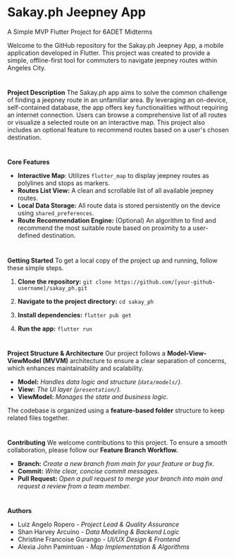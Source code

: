 # Sakay.ph Jeepney App

A Simple MVP Flutter Project for 6ADET Midterms

Welcome to the GitHub repository for the Sakay.ph Jeepney App, a mobile application developed in Flutter. This project was created to provide a simple, offline-first tool for commuters to navigate jeepney routes within Angeles City.

#
**Project Description**
The Sakay.ph app aims to solve the common challenge of finding a jeepney route in an unfamiliar area. By leveraging an on-device, self-contained database, the app offers key functionalities without requiring an internet connection. Users can browse a comprehensive list of all routes or visualize a selected route on an interactive map. This project also includes an optional feature to recommend routes based on a user's chosen destination.

#
**Core Features**
* **Interactive Map**: Utilizes `flutter_map` to display jeepney routes as polylines and stops as markers.
* **Routes List View:** A clean and scrollable list of all available jeepney routes.
* **Local Data Storage:** All route data is stored persistently on the device using `shared_preferences`.
* **Route Recommendation Engine:** (Optional) An algorithm to find and recommend the most suitable route based on proximity to a user-defined destination.

#
**Getting Started**
To get a local copy of the project up and running, follow these simple steps.
1. **Clone the repository:**
`git clone https://github.com/[your-github-username]/sakay_ph.git`

2. **Navigate to the project directory:**
`cd sakay_ph`

3. **Install dependencies:**
`flutter pub get`

4. **Run the app:**
`flutter run`

#
**Project Structure & Architecture**
Our project follows a **Model-View-ViewModel (MVVM)** architecture to ensure a clear separation of concerns, which enhances maintainability and scalability.
* **Model:** *Handles data logic and structure (`data/models/`).*
* **View:** *The UI layer (`presentation/`).*
* **ViewModel:** *Manages the state and business logic.*

The codebase is organized using a **feature-based folder** structure to keep related files together.

#
**Contributing**
We welcome contributions to this project. To ensure a smooth collaboration, please follow our **Feature Branch Workflow.**
* **Branch:** *Create a new branch from main for your feature or bug fix.*
* **Commit:** *Write clear, concise commit messages.*
* **Pull Request:** *Open a pull request to merge your branch into main and request a review from a team member.*

#
**Authors**
* Luiz Angelo Ropero - *Project Lead & Quality Assurance*
* Shan Harvey Arcuino - *Data Modeling & Backend Logic*
* Christine Francoise Gurango - *UI/UX Design & Frontend*
* Alexia John Pamintuan - *Map Implementation & Algorithms*

